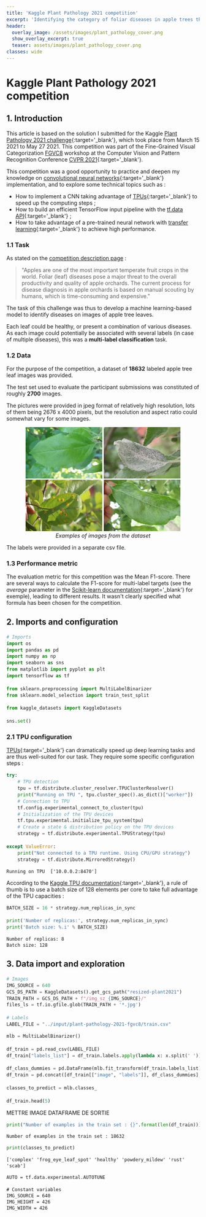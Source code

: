 ```yaml
---
title: 'Kaggle Plant Pathology 2021 competition'
excerpt: 'Identifying the category of foliar diseases in apple trees thanks to a CNN implemented with Keras and TensorFlow, on TPU hardware.'
header:
  overlay_image: /assets/images/plant_pathology_cover.png
  show_overlay_excerpt: true
  teaser: assets/images/plant_pathology_cover.png
classes: wide
---
```


# Kaggle Plant Pathology 2021 competition

## 1. Introduction

This article is based on the solution I submitted for the Kaggle [Plant Pathology 2021 challenge](https://www.kaggle.com/c/plant-pathology-2021-fgvc8){:target='_blank'}, which took place from March 15 2021 to May 27 2021. This competition was part of the Fine-Grained Visual Categorization [FGVC8](https://sites.google.com/view/fgvc8) workshop at the Computer Vision and Pattern Recognition Conference [CVPR 2021](http://cvpr2021.thecvf.com/){:target='_blank'}.

This competition was a good opportunity to practice and deepen my knowledge on [convolutional neural networks](https://en.wikipedia.org/wiki/Convolutional_neural_network){:target='_blank'} implementation, and to explore some technical topics such as :
- How to implement a CNN taking advantage of [TPUs](https://www.kaggle.com/docs/tpu){:target='_blank'} to speed up the computing steps ;
- How to build an efficient TensorFlow input pipeline with the [tf.data API](https://www.tensorflow.org/guide/data){:target='_blank'} ;
- How to take advantage of a pre-trained neural network with [transfer learning](https://en.wikipedia.org/wiki/Transfer_learning){:target='_blank'} to achieve high performance.

### 1.1 Task

As stated on the [competition description page](https://www.kaggle.com/c/plant-pathology-2021-fgvc8/overview/description) : 

> "Apples are one of the most important temperate fruit crops in the world. Foliar (leaf) diseases pose a major threat to the overall productivity and quality of apple orchards. The current process for disease diagnosis in apple orchards is based on manual scouting by humans, which is time-consuming and expensive."

The task of this challenge was thus to develop a machine learning-based model to identify diseases on images of apple tree leaves. 

Each leaf could be healthy, or present a combination of various diseases. As each image could potentially be associated with several labels (in case of multiple diseases), this was a **multi-label classification** task.

### 1.2 Data

For the purpose of the competition, a dataset of **18632** labeled apple tree leaf images was provided. 

The test set used to evaluate the participant submissions was constituted of roughly **2700** images. 

The pictures were provided in jpeg format of relatively high resolution, lots of them being 2676 x 4000 pixels, but the resolution and aspect ratio could somewhat vary for some images.

<p float="center">
  <center>
  <img src="/assets/images/plant_pathology_exemple1.jpg" width="200" />
  <img src="/assets/images/plant_pathology_exemple2.jpg" width="200" /> 
  <img src="/assets/images/plant_pathology_exemple3.jpg" width="200" />
  <img src="/assets/images/plant_pathology_exemple4.jpg" width="200" />
  <br>
  <em>Examples of images from the dataset</em></center>
</p>

The labels were provided in a separate csv file.

### 1.3 Performance metric

The evaluation metric for this competition was the Mean F1-score. There are several ways to calculate the F1-score for multi-label targets (see the *average* parameter in the [Scikit-learn documentation](https://scikit-learn.org/stable/modules/generated/sklearn.metrics.f1_score.html){:target='_blank'} for exemple), leading to different results. It wasn't clearly specified what formula has been chosen for the competition.

## 2. Imports and configuration

```python
# Imports
import os
import pandas as pd
import numpy as np
import seaborn as sns
from matplotlib import pyplot as plt
import tensorflow as tf

from sklearn.preprocessing import MultiLabelBinarizer
from sklearn.model_selection import train_test_split

from kaggle_datasets import KaggleDatasets

sns.set()
```

### 2.1 TPU configuration

[TPUs](https://en.wikipedia.org/wiki/Tensor_Processing_Unit){:target='_blank'} can dramatically speed up deep learning tasks and are thus well-suited for our task. They require some specific configuration steps : 

```python
try:
    # TPU detection
    tpu = tf.distribute.cluster_resolver.TPUClusterResolver() 
    print("Running on TPU ", tpu.cluster_spec().as_dict()["worker"])
    # Connection to TPU
    tf.config.experimental_connect_to_cluster(tpu) 
    # Initialization of the TPU devices
    tf.tpu.experimental.initialize_tpu_system(tpu) 
    # Create a state & distribution policy on the TPU devices
    strategy = tf.distribute.experimental.TPUStrategy(tpu)

except ValueError:
    print("Not connected to a TPU runtime. Using CPU/GPU strategy")
    strategy = tf.distribute.MirroredStrategy()
```
```
Running on TPU  ['10.0.0.2:8470']
```
 According to the [Kaggle TPU documentation](https://www.kaggle.com/docs/tpu){:target='_blank'}, a rule of thumb is to use a batch size of 128 elements per core to take full advantage of the TPU capacities :

```python
BATCH_SIZE = 16 * strategy.num_replicas_in_sync

print('Number of replicas:', strategy.num_replicas_in_sync)
print('Batch size: %.i' % BATCH_SIZE)
```
```
Number of replicas: 8
Batch size: 128
```

## 3. Data import and exploration


```python
# Images
IMG_SOURCE = 640
GCS_DS_PATH = KaggleDatasets().get_gcs_path("resized-plant2021")
TRAIN_PATH = GCS_DS_PATH + f"/img_sz_{IMG_SOURCE}/"
files_ls = tf.io.gfile.glob(TRAIN_PATH + '*.jpg')

# Labels
LABEL_FILE = "../input/plant-pathology-2021-fgvc8/train.csv"
```

```python
mlb = MultiLabelBinarizer()

df_train = pd.read_csv(LABEL_FILE)
df_train["labels_list"] = df_train.labels.apply(lambda x: x.split(' '))

df_class_dummies = pd.DataFrame(mlb.fit_transform(df_train.labels_list),columns=mlb.classes_, index=df_train.index)
df_train = pd.concat([df_train[["image", "labels"]], df_class_dummies], axis=1)

classes_to_predict = mlb.classes_

df_train.head(5)
```
METTRE IMAGE DATAFRAME DE SORTIE

```python
print("Number of examples in the train set : {}".format(len(df_train)))
```
```
Number of examples in the train set : 18632
```
```python
print(classes_to_predict)
```
```
['complex' 'frog_eye_leaf_spot' 'healthy' 'powdery_mildew' 'rust' 'scab']
```



```
AUTO = tf.data.experimental.AUTOTUNE

# Constant variables
IMG_SOURCE = 640
IMG_HEIGHT = 426
IMG_WIDTH = 426





```
